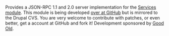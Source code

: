 Provides a JSON-RPC 1.1 and 2.0 server implementation for the [Services module](http://drupal.org/project/services).
This module is being developed [over at GitHub](http://github.com/hugowetterberg/jsonrpc_server/tree/master) but is mirrored to the Drupal CVS. You are very welcome to contribute with patches, or even better, get a account at GitHub and fork it!
Development sponsored by [Good Old](http://goodold.se).